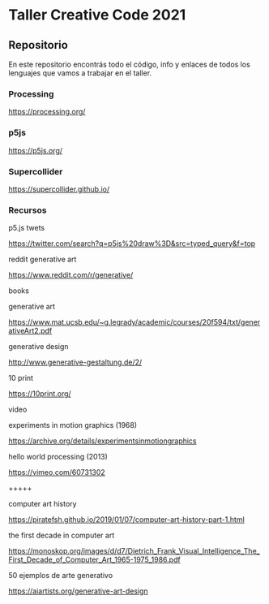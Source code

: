 # Taller Creative Code 2021

## Repositorio

En este repositorio encontrás todo el código, info y enlaces de todos los
lenguajes que vamos a trabajar en el taller. 

### Processing

https://processing.org/

### p5js

https://p5js.org/

### Supercollider

https://supercollider.github.io/

### Recursos

p5.js twets

https://twitter.com/search?q=p5js%20draw%3D&src=typed_query&f=top

reddit generative art

https://www.reddit.com/r/generative/

books

generative art

https://www.mat.ucsb.edu/~g.legrady/academic/courses/20f594/txt/generativeArt2.pdf

generative design

http://www.generative-gestaltung.de/2/

10 print

https://10print.org/

video

experiments in motion graphics (1968)

https://archive.org/details/experimentsinmotiongraphics

hello world processing (2013)

https://vimeo.com/60731302

+++++

computer art history

https://piratefsh.github.io/2019/01/07/computer-art-history-part-1.html

the first decade in computer art

https://monoskop.org/images/d/d7/Dietrich_Frank_Visual_Intelligence_The_First_Decade_of_Computer_Art_1965-1975_1986.pdf

50 ejemplos de arte generativo

https://aiartists.org/generative-art-design
